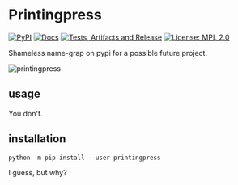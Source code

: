Printingpress
=============

[![PyPI](http://img.shields.io/pypi/v/printingpress.svg)](https://pypi.python.org/pypi/printingpress)
[![Docs](https://readthedocs.org/projects/printingpress/badge/?version=latest)](https://printingpress.readthedocs.io)
[![Tests, Artifacts and Release](https://github.com/con-f-use/printingpress/actions/workflows/ci.yml/badge.svg?branch=main)](https://github.com/con-f-use/printingpress/actions/workflows/ci.yml)
[![License: MPL 2.0](https://img.shields.io/badge/License-MPL%202.0-brightgreen.svg)](https://opensource.org/licenses/MPL-2.0)

Shameless name-grap on pypi for a possible future project.

![printingpress](https://user-images.githubusercontent.com/11145016/114274179-8a4d8f80-9a1d-11eb-8d85-e21e02c7f98d.png)

usage
-----

You don't.

installation
------------

```shell
python -m pip install --user printingpress
```

I guess, but why?
